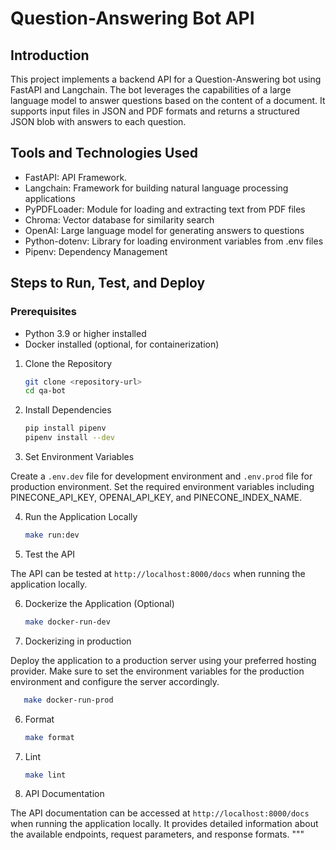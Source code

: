 # Question-Answering Bot API

## Introduction

This project implements a backend API for a Question-Answering bot using FastAPI and Langchain. The bot leverages the capabilities of a large language model to answer questions based on the content of a document. It supports input files in JSON and PDF formats and returns a structured JSON blob with answers to each question.

## Tools and Technologies Used

- FastAPI: API Framework.
- Langchain: Framework for building natural language processing applications
- PyPDFLoader: Module for loading and extracting text from PDF files
- Chroma: Vector database for similarity search
- OpenAI: Large language model for generating answers to questions
- Python-dotenv: Library for loading environment variables from .env files
- Pipenv: Dependency Management

## Steps to Run, Test, and Deploy

### Prerequisites

- Python 3.9 or higher installed
- Docker installed (optional, for containerization)

1. Clone the Repository

   ```bash
   git clone <repository-url>
   cd qa-bot
   ```

2. Install Dependencies

   ```bash
   pip install pipenv
   pipenv install --dev
   ```

3. Set Environment Variables

Create a `.env.dev` file for development environment and `.env.prod` file for production environment. Set the required environment variables including PINECONE_API_KEY, OPENAI_API_KEY, and PINECONE_INDEX_NAME.

4. Run the Application Locally

   ```bash
   make run:dev
   ```

5. Test the API

The API can be tested at `http://localhost:8000/docs` when running the application locally.

6. Dockerize the Application (Optional)

   ```bash
   make docker-run-dev
   ```

7. Dockerizing in production

Deploy the application to a production server using your preferred hosting provider. Make sure to set the environment variables for the production environment and configure the server accordingly.

```bash
   make docker-run-prod
```

6. Format

   ```bash
   make format
   ```

6. Lint

   ```bash
   make lint
   ```

10. API Documentation

The API documentation can be accessed at `http://localhost:8000/docs` when running the application locally. It provides detailed information about the available endpoints, request parameters, and response formats.
"""
